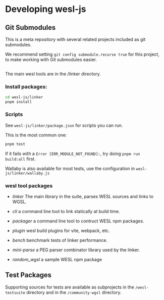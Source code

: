 # Developing wesl-js

## Git Submodules

This is a meta repository with several related projects
included as git submodules.

We recommend setting `git config submodule.recurse true` for this project,
to make working with Git submodules easier.

## 

The main wesl tools are in the /linker directory.

### Install packages:

```sh
cd wesl-js/linker
pnpm install
```

### Scripts

See `wesl-js/linker/package.json` for scripts you can run. 

This is the most common one:

```sh
pnpm test
```

If it fails with a `Error [ERR_MODULE_NOT_FOUND]:`, try doing `pnpm run build:all` first.

Wallaby is also available for most tests, use the configuration in `wesl-js/linker/wallaby.js`

### wesl tool packages

- *linker* The main library in the suite,
parses WESL sources and links to WGSL.
- *cli* a command line tool to link statically at build time.
- *packager* a command line tool to contruct
WESL npm packages.
- *plugin* wesl build plugins for vite, webpack, etc.

- *bench* benchmark tests of linker performance.
- *mini-parse* a PEG parser combinator library used by the linker.
- *random_wgsl* a sample WESL npm package

## Test Packages
Supporting sources for tests are available as subprojects in the
`/wesl-testsuite` directory
and in the `/community-wgsl` directory.
